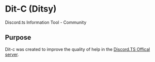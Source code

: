 # Dit-C (Ditsy)
Discord.ts Information Tool - Community
## Purpose
Dit-c was created to improve the quality of help in the [Discord.TS Offical server](https://discord.gg/VDjwu8E).

